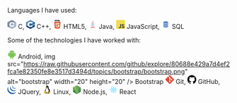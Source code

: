 Languages I have used:

<img src="https://github.com/PasiP/PasiP/blob/master/c-logo.svg" alt="C++" width="20" height="20" /> C,
<img src="https://github.com/PasiP/PasiP/blob/master/c-plusplus-logo.svg" alt="C++" width="20" height="20" /> C++,
<img src="https://raw.githubusercontent.com/github/explore/80688e429a7d4ef2fca1e82350fe8e3517d3494d/topics/html/html.png" alt="html5" width="20" height="20" /> HTML5,
<img src="https://github.com/PasiP/PasiP/blob/master/java.svg" alt="Java" width="20" height="20" /> Java,
<img src="https://raw.githubusercontent.com/github/explore/80688e429a7d4ef2fca1e82350fe8e3517d3494d/topics/javascript/javascript.png" alt="Javascript" width="20" height="20" /> JavaScript,
<img src="https://raw.githubusercontent.com/github/explore/80688e429a7d4ef2fca1e82350fe8e3517d3494d/topics/sql/sql.png" alt="SQL" width="20" height="20" /> SQL

Some of the technologies I have worked with:

<img src="https://raw.githubusercontent.com/github/explore/80688e429a7d4ef2fca1e82350fe8e3517d3494d/topics/android/android.png" alt="Android" width="20" height="20" /> Android, 
img src="https://raw.githubusercontent.com/github/explore/80688e429a7d4ef2fca1e82350fe8e3517d3494d/topics/bootstrap/bootstrap.png" alt="bootstrap" width="20" height="20" /> Bootstrap
<img src="https://github.com/PasiP/PasiP/blob/master/git-logo.svg" alt="Git" width="20" height="20" /> Git,
<img src="https://github.com/PasiP/PasiP/blob/master/github-logo.svg" alt="Github" width="20" height="20" /> GitHub,
<img src="https://github.com/PasiP/PasiP/blob/master/jquery.svg" alt="JQuery" width="20" height="20" /> JQuery,
<img src="https://raw.githubusercontent.com/github/explore/80688e429a7d4ef2fca1e82350fe8e3517d3494d/topics/linux/linux.png" alt="Linux" width="20" height="20" /> Linux,
<img src="https://raw.githubusercontent.com/github/explore/80688e429a7d4ef2fca1e82350fe8e3517d3494d/topics/nodejs/nodejs.png" alt="Node.js" width="20" height="20" /> Node.js,
<img src="https://raw.githubusercontent.com/github/explore/80688e429a7d4ef2fca1e82350fe8e3517d3494d/topics/react/react.png" alt="REact" width="20" height="20" /> React



<!--
**PasiP/PasiP** is a ✨ _special_ ✨ repository because its `README.md` (this file) appears on your GitHub profile.

Here are some ideas to get you started:

- 🔭 I’m currently working on ...
- 🌱 I’m currently learning ...
- 👯 I’m looking to collaborate on ...
- 🤔 I’m looking for help with ...
- 💬 Ask me about ...
- 📫 How to reach me: ...
- 😄 Pronouns: ...
- ⚡ Fun fact: ...
-->
